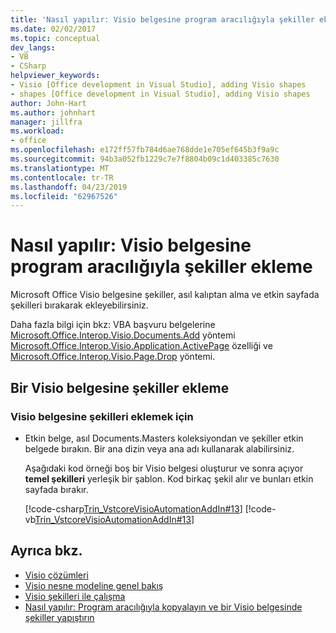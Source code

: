 ```yaml
---
title: 'Nasıl yapılır: Visio belgesine program aracılığıyla şekiller ekleme'
ms.date: 02/02/2017
ms.topic: conceptual
dev_langs:
- VB
- CSharp
helpviewer_keywords:
- Visio [Office development in Visual Studio], adding Visio shapes
- shapes [Office development in Visual Studio], adding Visio shapes
author: John-Hart
ms.author: johnhart
manager: jillfra
ms.workload:
- office
ms.openlocfilehash: e172ff57fb784d6ae768dde1e705ef645b3f9a9c
ms.sourcegitcommit: 94b3a052fb1229c7e7f8804b09c1d403385c7630
ms.translationtype: MT
ms.contentlocale: tr-TR
ms.lasthandoff: 04/23/2019
ms.locfileid: "62967526"
---
```

# <a name="how-to-programmatically-add-shapes-to-a-visio-document"></a>Nasıl yapılır: Visio belgesine program aracılığıyla şekiller ekleme
  Microsoft Office Visio belgesine şekiller, asıl kalıptan alma ve etkin sayfada şekilleri bırakarak ekleyebilirsiniz.

 Daha fazla bilgi için bkz: VBA başvuru belgelerine [Microsoft.Office.Interop.Visio.Documents.Add](/office/vba/api/Visio.Documents.Add) yöntemi [Microsoft.Office.Interop.Visio.Application.ActivePage](/office/vba/api/Visio.Application.ActivePage) özelliği ve [Microsoft.Office.Interop.Visio.Page.Drop](/office/vba/api/Visio.Page.Drop) yöntemi.

## <a name="add-shapes-to-a-visio-document"></a>Bir Visio belgesine şekiller ekleme

### <a name="to-add-shapes-to-a-visio-document"></a>Visio belgesine şekilleri eklemek için

- Etkin belge, asıl Documents.Masters koleksiyondan ve şekiller etkin belgede bırakın. Bir ana dizin veya ana adı kullanarak alabilirsiniz.

     Aşağıdaki kod örneği boş bir Visio belgesi oluşturur ve sonra açıyor **temel şekilleri** yerleşik bir şablon. Kod birkaç şekil alır ve bunları etkin sayfada bırakır.

     [!code-csharp[Trin_VstcoreVisioAutomationAddIn#13](../vsto/codesnippet/CSharp/trin_vstcorevisioautomationaddin/ThisAddIn.cs#13)]
     [!code-vb[Trin_VstcoreVisioAutomationAddIn#13](../vsto/codesnippet/VisualBasic/trin_vstcorevisioautomationaddin/ThisAddIn.vb#13)]

## <a name="see-also"></a>Ayrıca bkz.
- [Visio çözümleri](../vsto/visio-solutions.md)
- [Visio nesne modeline genel bakış](../vsto/visio-object-model-overview.md)
- [Visio şekilleri ile çalışma](../vsto/working-with-visio-shapes.md)
- [Nasıl yapılır: Program aracılığıyla kopyalayın ve bir Visio belgesinde şekiller yapıştırın](../vsto/how-to-programmatically-copy-and-paste-shapes-in-a-visio-document.md)
